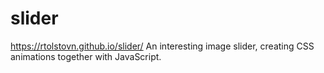 # slider
 https://rtolstovn.github.io/slider/ An interesting image slider, creating CSS animations together with JavaScript.
